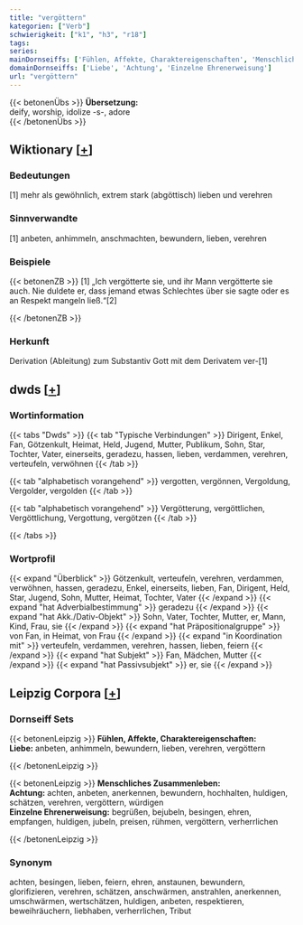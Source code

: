 ```yaml
---
title: "vergöttern"
kategorien: ["Verb"]
schwierigkeit: ["k1", "h3", "r18"]
tags:
series:
mainDornseiffs: ['Fühlen, Affekte, Charaktereigenschaften', 'Menschliches Zusammenleben']
domainDornseiffs: ['Liebe', 'Achtung', 'Einzelne Ehrenerweisung']
url: "vergöttern"
---
```


{{< betonenÜbs >}}
**Übersetzung:**  
deify, worship, idolize -s-, adore  
{{< /betonenÜbs >}}

## Wiktionary [[+](https://de.wiktionary.org/wiki/vergöttern)]

### Bedeutungen
[1] mehr als gewöhnlich, extrem stark (abgöttisch) lieben und verehren  

### Sinnverwandte
[1] anbeten, anhimmeln, anschmachten, bewundern, lieben, verehren  

### Beispiele
{{< betonenZB >}}
[1] „Ich vergötterte sie, und ihr Mann vergötterte sie auch. Nie duldete er, dass jemand etwas Schlechtes über sie sagte oder es an Respekt mangeln ließ.“[2]  

{{< /betonenZB >}}
### Herkunft
Derivation (Ableitung) zum Substantiv Gott mit dem Derivatem ver-[1]  



## dwds [[+](https://www.dwds.de/wb/vergöttern)]

### Wortinformation
{{< tabs "Dwds" >}}
{{< tab "Typische Verbindungen" >}}
Dirigent, Enkel, Fan, Götzenkult, Heimat, Held, Jugend, Mutter, Publikum, Sohn, Star, Tochter, Vater, einerseits, geradezu, hassen, lieben, verdammen, verehren, verteufeln, verwöhnen
{{< /tab >}}

{{< tab "alphabetisch vorangehend" >}}
vergotten, vergönnen, Vergoldung, Vergolder, vergolden
{{< /tab >}}

{{< tab "alphabetisch vorangehend" >}}
Vergötterung, vergöttlichen, Vergöttlichung, Vergottung, vergötzen
{{< /tab >}}

{{< /tabs >}}

### Wortprofil
{{< expand "Überblick" >}} Götzenkult, verteufeln, verehren, verdammen, verwöhnen, hassen, geradezu, Enkel, einerseits, lieben, Fan, Dirigent, Held, Star, Jugend, Sohn, Mutter, Heimat, Tochter, Vater {{< /expand >}}
{{< expand "hat Adverbialbestimmung" >}} geradezu {{< /expand >}}
{{< expand "hat Akk./Dativ-Objekt" >}} Sohn, Vater, Tochter, Mutter, er, Mann, Kind, Frau, sie {{< /expand >}}
{{< expand "hat Präpositionalgruppe" >}} von Fan, in Heimat, von Frau {{< /expand >}}
{{< expand "in Koordination mit" >}} verteufeln, verdammen, verehren, hassen, lieben, feiern {{< /expand >}}
{{< expand "hat Subjekt" >}} Fan, Mädchen, Mutter {{< /expand >}}
{{< expand "hat Passivsubjekt" >}} er, sie {{< /expand >}}

## Leipzig Corpora [[+](https://corpora.uni-leipzig.de/en/res?word=vergöttern&corpusId=deu_newscrawl-public_2018)]

### Dornseiff Sets
{{< betonenLeipzig >}}
**Fühlen, Affekte, Charaktereigenschaften:**  
**Liebe:** anbeten, anhimmeln, bewundern, lieben, verehren, vergöttern  

{{< /betonenLeipzig >}}


{{< betonenLeipzig >}}
**Menschliches Zusammenleben:**  
**Achtung:** achten, anbeten, anerkennen, bewundern, hochhalten, huldigen, schätzen, verehren, vergöttern, würdigen  
**Einzelne Ehrenerweisung:** begrüßen, bejubeln, besingen, ehren, empfangen, huldigen, jubeln, preisen, rühmen, vergöttern, verherrlichen  

{{< /betonenLeipzig >}}

### Synonym
achten, besingen, lieben, feiern, ehren, anstaunen, bewundern, glorifizieren, verehren, schätzen, anschwärmen, anstrahlen, anerkennen, umschwärmen, wertschätzen, huldigen, anbeten, respektieren, beweihräuchern, liebhaben, verherrlichen, Tribut

